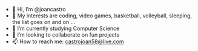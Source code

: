 - 👋 Hi, I’m @joancastro
- 👀 My interests are coding, video games, basketball, volleyball, sleeping, the list goes on and on ... 
- 🌱 I’m currently studying Computer Science
- 💞️ I’m looking to collaborate on fun projects
- 📫 How to reach me: castrojoan58@live.com

<!---
joancastro/joancastro is a ✨ special ✨ repository because its `README.md` (this file) appears on your GitHub profile.
You can click the Preview link to take a look at your changes.
--->
